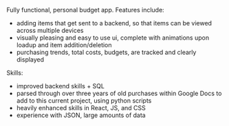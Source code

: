 Fully functional, personal budget app. 
Features include:
  - adding items that get sent to a backend, so that items can be viewed across multiple devices
  - visually pleasing and easy to use ui, complete with animations upon loadup and item addition/deletion
  - purchasing trends, total costs, budgets, are tracked and clearly displayed

Skills:
  - improved backend skills + SQL
  - parsed through over three years of old purchases within Google Docs to add to this current project, using python scripts
  - heavily enhanced skills in React, JS, and CSS
  - experience with JSON, large amounts of data
